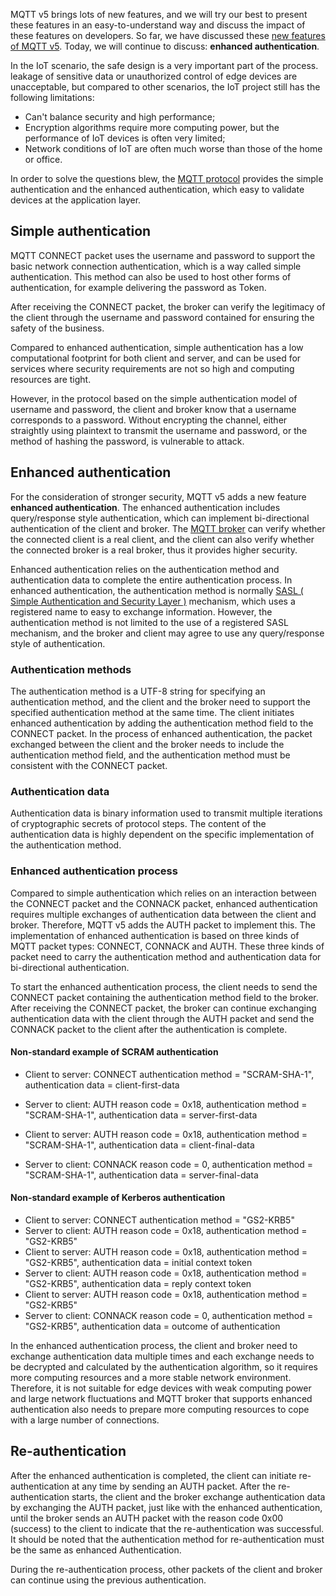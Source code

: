 MQTT v5 brings lots of new features, and we will try our best to present these features in an easy-to-understand way and discuss the impact of these features on developers. So far, we have discussed these [new features of MQTT v5](https://www.emqx.com/en/mqtt/mqtt5). Today, we will continue to discuss: **enhanced authentication**.

In the IoT scenario, the safe design is a very important part of the process. leakage of sensitive data or unauthorized control of edge devices are unacceptable, but compared to other scenarios, the IoT project still has the following limitations:

- Can't balance security and high performance;
- Encryption algorithms require more computing power, but the performance of IoT devices is often very limited;
- Network conditions of IoT are often much worse than those of the home or office.

In order to solve the questions blew, the [MQTT protocol](https://www.emqx.com/en/mqtt) provides the simple authentication and the enhanced authentication, which easy to validate devices at the application layer.



## Simple authentication

MQTT CONNECT packet uses the username and password to support the basic network connection authentication, which is a way called simple authentication. This method can also be used to host other forms of authentication, for example delivering the password as Token.

After receiving the CONNECT packet, the broker can verify the legitimacy of the client through the username and password contained for ensuring the safety of the business.

Compared to enhanced authentication, simple authentication has a low computational footprint for both client and server, and can be used for services where security requirements are not so high and computing resources are tight.

However, in the protocol based on the simple authentication model of username and password, the client and broker know that a username corresponds to a password. Without encrypting the channel, either straightly using plaintext to transmit the username and password, or the method of hashing the password, is vulnerable to attack.



## **Enhanced authentication**

For the consideration of stronger security, MQTT v5 adds a new feature **enhanced authentication**. The enhanced authentication includes query/response style authentication, which can implement bi-directional authentication of the client and broker. The [MQTT broker](https://www.emqx.com/en/products/emqx) can verify whether the connected client is a real client, and the client can also verify whether the connected broker is a real broker, thus it provides higher security.

Enhanced authentication relies on the authentication method and authentication data to complete the entire authentication process. In enhanced authentication, the authentication method is normally [SASL ( Simple Authentication and Security Layer )](https://en.wikipedia.org/wiki/Simple_Authentication_and_Security_Layer) mechanism, which uses a registered name to easy to exchange information. However, the authentication method is not limited to the use of a registered SASL mechanism, and the broker and client may agree to use any query/response style of authentication.

### Authentication methods

The authentication method is a UTF-8 string for specifying an authentication method, and the client and the broker need to support the specified authentication method at the same time. The client initiates enhanced authentication by adding the authentication method field to the CONNECT packet. In the process of enhanced authentication, the packet exchanged between the client and the broker needs to include the authentication method field, and the authentication method must be consistent with the CONNECT packet.

### Authentication data

Authentication data is binary information used to transmit multiple iterations of cryptographic secrets of protocol steps. The content of the authentication data is highly dependent on the specific implementation of the authentication method.

### Enhanced authentication process

Compared to simple authentication which relies on an interaction between the CONNECT packet and the CONNACK packet, enhanced authentication requires multiple exchanges of authentication data between the client and broker. Therefore, MQTT v5 adds the AUTH packet to implement this. The implementation of enhanced authentication is based on three kinds of MQTT packet types:  CONNECT, CONNACK and AUTH. These three kinds of packet need to carry the authentication method and authentication data for bi-directional authentication.

To start the enhanced authentication process, the client needs to send the CONNECT packet containing the authentication method field to the broker. After receiving the CONNECT packet, the broker can continue exchanging authentication data with the client through the AUTH packet and send the CONNACK packet to the client after the authentication is complete.

#### Non-standard example of SCRAM authentication

+ Client to server: CONNECT authentication method = "SCRAM-SHA-1", authentication data = client-first-data
+ Server to client: AUTH reason code = 0x18, authentication method = "SCRAM-SHA-1", authentication data = server-first-data
+ Client to server: AUTH reason code = 0x18, authentication method = "SCRAM-SHA-1", authentication data = client-final-data

+ Server to client: CONNACK reason code = 0, authentication method = "SCRAM-SHA-1", authentication data = server-final-data

#### Non-standard example of Kerberos authentication

+ Client to server: CONNECT authentication method = "GS2-KRB5"
+ Server to client: AUTH reason code = 0x18, authentication method = "GS2-KRB5"
+ Client to server: AUTH reason code = 0x18, authentication method = "GS2-KRB5", authentication data = initial context token
+ Server to client: AUTH reason code = 0x18, authentication method = "GS2-KRB5", authentication data = reply context token
+ Client to server: AUTH reason code = 0x18, authentication method = "GS2-KRB5"
+ Server to client: CONNACK reason code = 0, authentication method = "GS2-KRB5", authentication data = outcome of authentication

In the enhanced authentication process, the client and broker need to exchange authentication data multiple times and each exchange needs to be decrypted and calculated by the authentication algorithm, so it requires more computing resources and a more stable network environment. Therefore, it is not suitable for edge devices with weak computing power and large network fluctuations and MQTT broker that supports enhanced authentication also needs to prepare more computing resources to cope with a large number of connections.



## Re-authentication

After the enhanced authentication is completed, the client can initiate re-authentication at any time by sending an AUTH packet. After the re-authentication starts, the client and the broker exchange authentication data by exchanging the AUTH packet, just like with the enhanced authentication, until the broker sends an AUTH packet with the reason code 0x00 (success) to the client to indicate that the re-authentication was successful. It should be noted that the authentication method for re-authentication must be the same as enhanced Authentication.

During the re-authentication process, other packets of the client and broker can continue using the previous authentication.